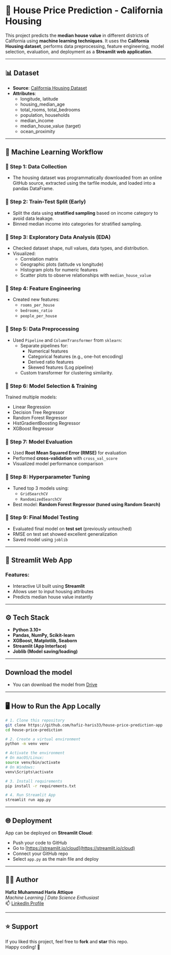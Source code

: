 # 🏡 House Price Prediction - California Housing

This project predicts the **median house value** in different districts of California using **machine learning techniques**. It uses the **California Housing dataset**, performs data preprocessing, feature engineering, model selection, evaluation, and deployment as a **Streamlit web application**.

---

## 📊 Dataset

- **Source**: [California Housing Dataset](https://github.com/ageron/data/raw/main/housing.tgz)
- **Attributes**:
  - longitude, latitude  
  - housing_median_age  
  - total_rooms, total_bedrooms  
  - population, households  
  - median_income  
  - median_house_value (target)
  - ocean_proximity

---

## 🧠 Machine Learning Workflow

### 🔹 Step 1: Data Collection
- The housing dataset was programmatically downloaded from an online GitHub source, extracted using the tarfile module, and loaded into a pandas DataFrame.

### 🔹 Step 2: Train-Test Split (Early)
- Split the data using **stratified sampling** based on income category to avoid data leakage.
- Binned median income into categories for stratified sampling.

### 🔹 Step 3: Exploratory Data Analysis (EDA)
- Checked dataset shape, null values, data types, and distribution.
- Visualized:
  - Correlation matrix  
  - Geographic plots (latitude vs longitude)  
  - Histogram plots for numeric features  
  - Scatter plots to observe relationships with `median_house_value`

### 🔹 Step 4: Feature Engineering
- Created new features:
  - `rooms_per_house`  
  - `bedrooms_ratio`  
  - `people_per_house`

### 🔹 Step 5: Data Preprocessing
- Used `Pipeline` and `ColumnTransformer` from `sklearn`:
  - Separate pipelines for:
    - Numerical features  
    - Categorical features (e.g., one-hot encoding)  
    - Derived ratio features
    - Skewed features (Log pipeline)
  - Custom transformer for clustering similarity.

### 🔹 Step 6: Model Selection & Training
Trained multiple models:
- Linear Regression  
- Decision Tree Regressor  
- Random Forest Regressor  
- HistGradientBoosting Regressor  
- XGBoost Regressor  

### 🔹 Step 7: Model Evaluation
- Used **Root Mean Squared Error (RMSE)** for evaluation  
- Performed **cross-validation** with `cross_val_score`  
- Visualized model performance comparison

### 🔹 Step 8: Hyperparameter Tuning
- Tuned top 3 models using:
  - `GridSearchCV`  
  - `RandomizedSearchCV`
- Best model: **Random Forest Regressor (tuned using Random Search)**

### 🔹 Step 9: Final Model Testing
- Evaluated final model on **test set** (previously untouched)  
- RMSE on test set showed excellent generalization  
- Saved model using `joblib`

---

## 🚀 Streamlit Web App

### Features:
- Interactive UI built using **Streamlit**  
- Allows user to input housing attributes  
- Predicts median house value instantly  

---

## ⚙️ Tech Stack

- **Python 3.10+**  
- **Pandas, NumPy, Scikit-learn**  
- **XGBoost, Matplotlib, Seaborn**  
- **Streamlit (App Interface)**  
- **Joblib (Model saving/loading)**  

---

## Download the model
- You can download the model from [Drive](https://drive.google.com/file/d/1wG4g5gF9HIWH49o6Ht53HzDn1I8zyxd0/view?usp=drive_link)

---

## 🖥️ How to Run the App Locally

```bash
# 1. Clone this repository
git clone https://github.com/hafiz-haris33/house-price-prediction-app
cd house-price-prediction

# 2. Create a virtual environment
python -m venv venv

# Activate the environment
# On macOS/Linux:
source venv/bin/activate
# On Windows:
venv\Scripts\activate

# 3. Install requirements
pip install -r requirements.txt

# 4. Run Streamlit App
streamlit run app.py
```

---

## 🌐 Deployment

App can be deployed on **Streamlit Cloud**:

- Push your code to GitHub  
- Go to [https://streamlit.io/cloud](https://streamlit.io/cloud)  
- Connect your GitHub repo  
- Select `app.py` as the main file and deploy

---

## 👨‍💻 Author

**Hafiz Muhammad Haris Attique**  
_Machine Learning | Data Science Enthusiast_  
📫 [LinkedIn Profile](https://www.linkedin.com/in/hafiz-muhammad-haris-305211361)

---

## ⭐ Support

If you liked this project, feel free to **fork** and **star** this repo.  
Happy coding! 🚀
